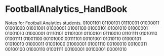 # FootballAnalytics_HandBook
Notes for Football Analytics students.
01001101 01100101 01110001 01000011 01001000 01001001 01000001 01001100 01000101 01001010 01000001 01001010 01000001 01110101 01101001 01100101 01110010 01101111 01010110 01001111 01001100 00101000 00111101 00101001 01010110 01000101 01010010 01000011 01001000 01000001 01001110 00100010 00100011 00100100 01000110 01001111 00100001 00100001 00001010
